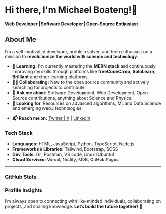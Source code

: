 # Hi there, I'm Michael Boateng!👋

**Web Developer | Software Developer | Open-Source Enthusiast**

## About Me

I’m a self-motivated developer, problem solver, and tech enthusiast on a mission to **revolutionize the world with science and technology**.  

* **🧠 Learning:** I'm currently mastering the **MERN stack** and continuously improving my skills through platforms like **freeCodeCamp, SoloLearn, Brilliant** and other learning platforms.
* **👯‍♂️ Collaborating:** New to the open source community and actively searching for projects to contribute.
* **💬 Ask me about:** Software Development, Web Development, Open-Source contributions, anything about Science and Physics.
* **🤔 Looking for:** Resources on advanced algorithms, ML and Data Science and emerging Web3 technologies.
<!-- TODO: Add the linkedIn link later and other links -->
* **📬 Reach me on:** [Twitter | X](https://x.com/@millyxcode) | [LinkedIn](https://linkedin.com/) 

### Tech Stack
<!-- TODO: Generate The icons later -->
* **Languages:** HTML, JavaScript, Python, TypeScript, Node.js
* **Frameworks & Libraries:** Tailwind, Bootstrap, SCSS
* **Dev Tools:** Git, Postman, VS code, Linux (Ubuntu)
* **Cloud Services:** Vercel, Netlify, MDB, GitHub Pages

<hr/>

### GitHub Stats
<!-- TODO: Generate the stats image and insert it here -->

### Profile Insights
<!-- TODO: Generate The profile views and insert it here -->

<!-- TODO: and add some svg image and the dev quots -->


I’m always open to connecting with like-minded individuals, collaborating on projects, and sharing knowledge. **Let’s build the future together!** 🚀 
